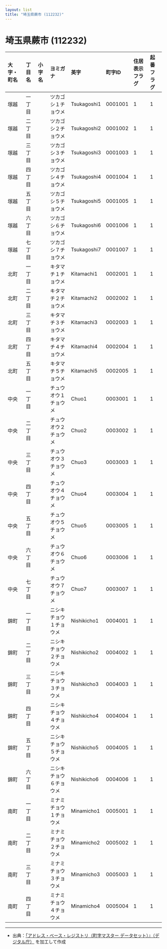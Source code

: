 ```yaml
---
layout: list
title: "埼玉県蕨市 (112232)"
---
```


# 埼玉県蕨市 (112232)

| 大字・町名 | 丁目名 | 小字名 | ヨミガナ | 英字 | 町字ID | 住居表示フラグ | 起番フラグ |
|:---|:---|:---|:---|:---|:---|:---|:---|
| 塚越 | 一丁目 |  | ツカゴシ１チョウメ | Tsukagoshi1 | 0001001 | 1 | 1 |
| 塚越 | 二丁目 |  | ツカゴシ２チョウメ | Tsukagoshi2 | 0001002 | 1 | 1 |
| 塚越 | 三丁目 |  | ツカゴシ３チョウメ | Tsukagoshi3 | 0001003 | 1 | 1 |
| 塚越 | 四丁目 |  | ツカゴシ４チョウメ | Tsukagoshi4 | 0001004 | 1 | 1 |
| 塚越 | 五丁目 |  | ツカゴシ５チョウメ | Tsukagoshi5 | 0001005 | 1 | 1 |
| 塚越 | 六丁目 |  | ツカゴシ６チョウメ | Tsukagoshi6 | 0001006 | 1 | 1 |
| 塚越 | 七丁目 |  | ツカゴシ７チョウメ | Tsukagoshi7 | 0001007 | 1 | 1 |
| 北町 | 一丁目 |  | キタマチ１チョウメ | Kitamachi1 | 0002001 | 1 | 1 |
| 北町 | 二丁目 |  | キタマチ２チョウメ | Kitamachi2 | 0002002 | 1 | 1 |
| 北町 | 三丁目 |  | キタマチ３チョウメ | Kitamachi3 | 0002003 | 1 | 1 |
| 北町 | 四丁目 |  | キタマチ４チョウメ | Kitamachi4 | 0002004 | 1 | 1 |
| 北町 | 五丁目 |  | キタマチ５チョウメ | Kitamachi5 | 0002005 | 1 | 1 |
| 中央 | 一丁目 |  | チュウオウ１チョウメ | Chuo1 | 0003001 | 1 | 1 |
| 中央 | 二丁目 |  | チュウオウ２チョウメ | Chuo2 | 0003002 | 1 | 1 |
| 中央 | 三丁目 |  | チュウオウ３チョウメ | Chuo3 | 0003003 | 1 | 1 |
| 中央 | 四丁目 |  | チュウオウ４チョウメ | Chuo4 | 0003004 | 1 | 1 |
| 中央 | 五丁目 |  | チュウオウ５チョウメ | Chuo5 | 0003005 | 1 | 1 |
| 中央 | 六丁目 |  | チュウオウ６チョウメ | Chuo6 | 0003006 | 1 | 1 |
| 中央 | 七丁目 |  | チュウオウ７チョウメ | Chuo7 | 0003007 | 1 | 1 |
| 錦町 | 一丁目 |  | ニシキチョウ１チョウメ | Nishikicho1 | 0004001 | 1 | 1 |
| 錦町 | 二丁目 |  | ニシキチョウ２チョウメ | Nishikicho2 | 0004002 | 1 | 1 |
| 錦町 | 三丁目 |  | ニシキチョウ３チョウメ | Nishikicho3 | 0004003 | 1 | 1 |
| 錦町 | 四丁目 |  | ニシキチョウ４チョウメ | Nishikicho4 | 0004004 | 1 | 1 |
| 錦町 | 五丁目 |  | ニシキチョウ５チョウメ | Nishikicho5 | 0004005 | 1 | 1 |
| 錦町 | 六丁目 |  | ニシキチョウ６チョウメ | Nishikicho6 | 0004006 | 1 | 1 |
| 南町 | 一丁目 |  | ミナミチョウ１チョウメ | Minamicho1 | 0005001 | 1 | 1 |
| 南町 | 二丁目 |  | ミナミチョウ２チョウメ | Minamicho2 | 0005002 | 1 | 1 |
| 南町 | 三丁目 |  | ミナミチョウ３チョウメ | Minamicho3 | 0005003 | 1 | 1 |
| 南町 | 四丁目 |  | ミナミチョウ４チョウメ | Minamicho4 | 0005004 | 1 | 1 |

---

- 出典：[「アドレス・ベース・レジストリ（町字マスター データセット）』（デジタル庁）](https://www.digital.go.jp/policies/base_registry_address/) を加工して作成